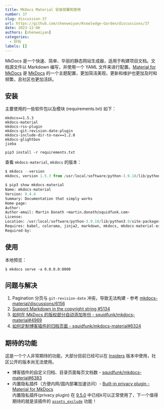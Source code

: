 ```yaml
---
title: MkDocs Material 安装部署和使用
number: 37
slug: discussion-37
url: https://github.com/shenweiyan/Knowledge-Garden/discussions/37
date: 2023-12-06
authors: [shenweiyan]
categories: 
  - 好玩
labels: []
---
```


MkDocs 是一个快速、简单、华丽的静态网站生成器，适用于构建项目文档。文档源文件以 Markdown 编写，并使用一个 YAML 文件来进行配置。[Material for MkDocs](https://squidfunk.github.io/mkdocs-material/) 是 [MkDocs](https://www.mkdocs.org/) 的一个主题配置，更加简洁美观，更新和维护也更加及时和频繁，且社区也更加活跃。

<!-- more -->

## 安装

主要使用的一些软件包以及模块 (requirements.txt) 如下：
```
mkdocs==1.5.3
mkdocs-material
mkdocs-rss-plugin
mkdocs-git-revision-date-plugin
mkdocs-include-dir-to-nav==1.2.0
mkdocs-glightbox
jieba
```

```
pip3 install -r requirements.txt
```

查看 `mkdocs-material`, `mkdocs` 的版本：
```python
$ mkdocs --version
mkdocs, version 1.5.3 from /usr/local/software/python-3.9.18/lib/python3.9/site-packages/mkdocs (Python 3.9)

$ pip3 show mkdocs-material
Name: mkdocs-material
Version: 9.4.4
Summary: Documentation that simply works
Home-page: 
Author: 
Author-email: Martin Donath <martin.donath@squidfunk.com>
License: 
Location: /usr/local/software/python-3.9.18/lib/python3.9/site-packages
Requires: babel, colorama, jinja2, markdown, mkdocs, mkdocs-material-extensions, paginate, pygments, pymdown-extensions, regex, requests
Required-by:
```

## 使用

本地预览：
```
$ mkdocs serve -a 0.0.0.0:8000
```

## 问题与解决

1. Pagination 分页与 `git-revision-date` 冲突，导致无法构建 - 参考 [mkdocs-material/discussions/6156](https://github.com/squidfunk/mkdocs-material/discussions/6156)
2. [Support Markdown in the copyright string #5134](https://github.com/squidfunk/mkdocs-material/issues/5134)
3. [如何在 MkDocs 的版权部分自动添加年份 - squidfunk/mkdocs-material#4969](https://github.com/squidfunk/mkdocs-material/discussions/4969)
4. [如何定制博客插件的归档页面 - squidfunk/mkdocs-material#6324](https://github.com/squidfunk/mkdocs-material/discussions/6324)

## 期待的功能

这是一个个人非常期待的功能，大部分目前已经可以在 [Insiders](https://squidfunk.github.io/mkdocs-material/insiders/) 版本中使用，社区公开的版本尚无法使用。

- 博客插件的自定义归档、目录页面每页文档数 - [squidfunk/mkdocs-material#6383](https://github.com/squidfunk/mkdocs-material/issues/6383)
- 内置隐私插件（方便内网/国内部署加速访问）- [Built-in privacy plugin - Material for MkDocs](https://squidfunk.github.io/mkdocs-material/plugins/privacy/)    
    内置隐私插件(privacy plugin) 在 [9.5.0](https://github.com/squidfunk/mkdocs-material/releases/tag/9.5.0) 中已经k可以正常使用了，下一个值得期待的就是该插件的 [`assets_exclude`](https://squidfunk.github.io/mkdocs-material/plugins/privacy/#config.assets_exclude) 功能！

<script src="https://giscus.app/client.js"
	data-repo="shenweiyan/Knowledge-Garden"
	data-repo-id="R_kgDOKgxWlg"
	data-mapping="number"
	data-term="37"
	data-reactions-enabled="1"
	data-emit-metadata="0"
	data-input-position="bottom"
	data-theme="light"
	data-lang="zh-CN"
	crossorigin="anonymous"
	async>
</script>

